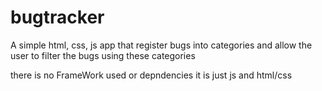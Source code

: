 # bugtracker

A simple html, css, js app that register bugs into categories and allow the user to filter the bugs using these categories

there is no FrameWork used or depndencies it is just js and html/css
